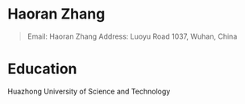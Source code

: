 # Haoran Zhang

> Email: Haoran Zhang
> Address: Luoyu Road 1037, Wuhan, China

# Education
Huazhong University of Science and Technology

